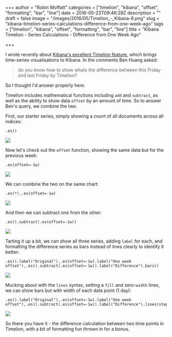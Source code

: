 +++
author = "Robin Moffatt"
categories = ["timelion", "kibana", "offset", "formatting", "bar", "line"]
date = 2016-05-23T09:46:28Z
description = ""
draft = false
image = "/images/2016/05/Timelion_-_Kibana-6.png"
slug = "kibana-timelion-series-calculations-difference-from-one-week-ago"
tags = ["timelion", "kibana", "offset", "formatting", "bar", "line"]
title = "Kibana Timelion - Series Calculations - Difference from One Week Ago"

+++

I wrote recently about [Kibana's excellent Timelion feature](http://rmoff.net/2016/03/29/experiments-with-kibana-timelion-2/), which brings time-series visualisations to Kibana. In the comments Ben Huang asked: 

> do you know how to show whats the difference between this Friday and last Friday by Timelion?

So I thought I'd answer properly here. 

Timelion includes mathematical functions including `add` and `subtract`, as well as the ability to show data `offset` by an amount of time. So to answer Ben's query, we combine the two. 

First, our starter series, simply showing a count of all documents across all indices: 

    .es()

![](/content/images/2016/05/Timelion_-_Kibana.png)

Now let's check out the `offset` function, showing the same data but for the previous week: 

    .es(offset=-1w)

![](/content/images/2016/05/Timelion_-_Kibana-1.png)

We can combine the two on the same chart: 

    .es(*),.es(offset=-1w)

![](/content/images/2016/05/Timelion_-_Kibana-2.png)

And then we can subtract one from the other: 

    .es().subtract(.es(offset=-1w))

![](/content/images/2016/05/Timelion_-_Kibana-3.png)

Tarting it up a bit, we can show all three series, adding `label` for each, and formatting the difference series as bars instead of lines clearly to identify it better: 

    .es().label("Original"),.es(offset=-1w).label("One week offset"),.es().subtract(.es(offset=-1w)).label("Difference").bars()

![](/content/images/2016/05/Timelion_-_Kibana-4.png)

Mucking about with the `lines` syntax, setting a `fill` and zero-`width` lines, we can show bars but with width of each data point (1 day): 

    .es().label("Original"),.es(offset=-1w).label("One week offset"),.es().subtract(.es(offset=-1w)).label("Difference").lines(steps=1,fill=2,width=0)

![](/content/images/2016/05/Timelion_-_Kibana-5.png)

So there you have it - the difference calculation between two time points in Timelion, with a bit of formatting fun thrown in for a bonus.